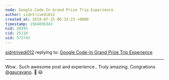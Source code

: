 ```yaml
---
node: Google Code-In Grand Prize Trip Experience
author: sidntrivedi012
created_at: 2019-07-25 06:32:23 +0000
timestamp: 1564036343
nid: 20293
cid: 25110
uid: 572743
---
```




[sidntrivedi012](../profile/sidntrivedi012) replying to: [Google Code-In Grand Prize Trip Experience](../notes/gauravano/07-24-2019/google-code-in-grand-prize-trip-experience)

----
Wow.. Such awesome post and experience.. Truly amazing. Congrations [@gauravano](/profile/gauravano). 🎉 😃 